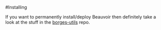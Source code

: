 #Installing

If you want to permanently install/deploy Beauvoir then definitely take
a look at the stuff in the
[borges-utils](https://github.com/aliceriot/beauvoir-utils) repo.
